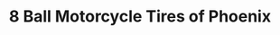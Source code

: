 ---
title: "8 Ball Motorcycle Tires of Phoenix"
url: /phoenix/8-ball-motorcycle-tires-of-phoenix/
shop: tyres
---